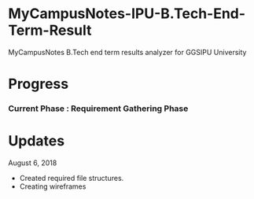 # MyCampusNotes-IPU-B.Tech-End-Term-Result
MyCampusNotes B.Tech end term results analyzer for GGSIPU University

# Progress
### Current Phase : Requirement Gathering Phase

# Updates
August 6, 2018
<ul>
  <li> Created required file structures. </li>
  <li> Creating wireframes </li>
</ul>
  
